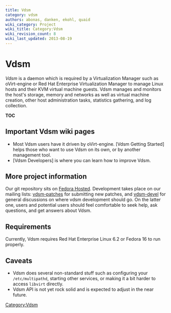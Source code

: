 ```yaml
---
title: Vdsm
category: vdsm
authors: abonas, danken, ekohl, quaid
wiki_category: Project
wiki_title: Category:Vdsm
wiki_revision_count: 8
wiki_last_updated: 2013-08-19
---
```


# Vdsm

*Vdsm* is a daemon which is required by a Virtualization Manager such as oVirt-engine or Red Hat Enterprise Virtualization Manager to manage Linux hosts and their KVM virtual machine guests. Vdsm manages and monitors the host's storage, memory and networks as well as virtual machine creation, other host administration tasks, statistics gathering, and log collection.

__TOC__

## Important Vdsm wiki pages

*   Most Vdsm users have it driven by oVirt-engine. [Vdsm Getting Started] helps those who want to use Vdsm on its own, or by another management tool.
*   [Vdsm Developers] is where you can learn how to improve Vdsm.

## More project information

Our git repository sits on [Fedora Hosted](http://git.fedorahosted.org/git/?p=vdsm.git). Development takes place on our mailing lists: [vdsm-patches](https://fedorahosted.org/mailman/listinfo/vdsm-patches) for submitting new patches, and [vdsm-devel](https://fedorahosted.org/mailman/listinfo/vdsm-devel) for general discussions on where vdsm development should go. On the latter one, users and potential users should feel comfortable to seek help, ask questions, and get answers about Vdsm.

## Requirements

Currently, Vdsm requires Red Hat Enterprise Linux 6.2 or Fedora 16 to run properly.

## Caveats

*   Vdsm does several non-standard stuff such as configuring your `/etc/multipathd`, starting other services, or making it a bit harder to access `libvirt` directly.
*   Vdsm API is not yet rock solid and is expected to adjust in the near future.

<Category:Vdsm>
